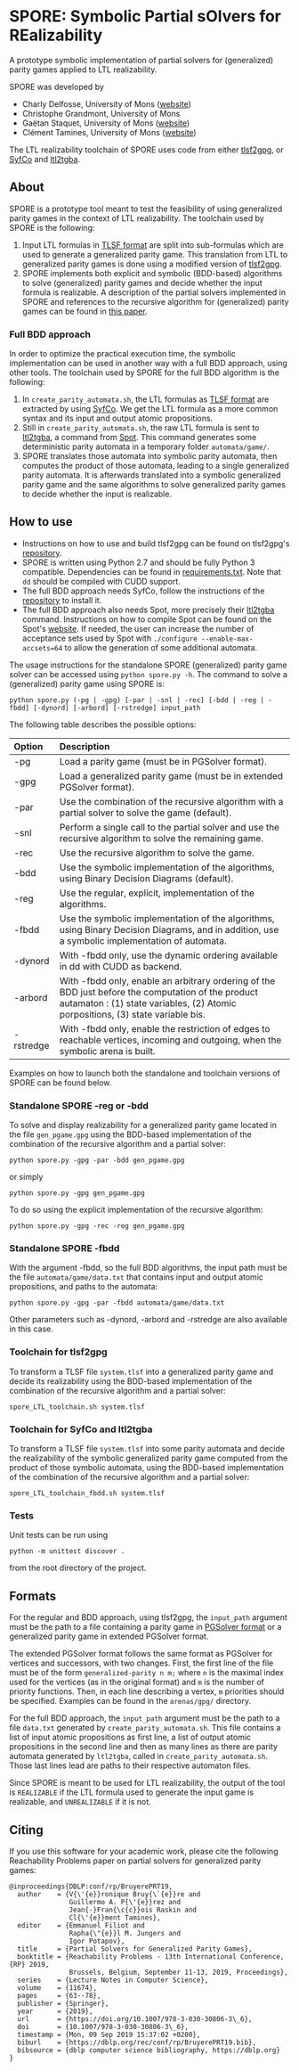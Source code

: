 # SPORE: Symbolic Partial sOlvers for REalizability
A prototype symbolic implementation of partial solvers for (generalized) parity games applied to LTL realizability.

SPORE was developed by
* Charly Delfosse, University of Mons ([website](http://math.umons.ac.be/staff/Delfosse.Charly/))
* Christophe Grandmont, University of Mons
* Gaëtan Staquet, University of Mons ([website](http://informatique.umons.ac.be/staff/Staquet.Gaetan/))
* Clément Tamines, University of Mons ([website](https://clement.tamin.es))

The LTL realizability toolchain of SPORE uses code from either [tlsf2gpg](https://github.com/gaperez64/tlsf2gpg), or
[SyfCo](https://github.com/reactive-systems/syfco) and [ltl2tgba](https://spot.lrde.epita.fr/ltl2tgba.html).



## About
SPORE is a prototype tool meant to test the feasibility of using generalized parity games in the context of LTL realizability. The
toolchain used by SPORE is the following:
1. Input LTL formulas in [TLSF format](https://arxiv.org/abs/1604.02284) are split into sub-formulas which are used to generate a generalized parity game.
This translation from LTL to generalized parity games is done using a modified version of [tlsf2gpg](https://github.com/gaperez64/tlsf2gpg).
2. SPORE implements both explicit and symbolic (BDD-based) algorithms to solve (generalized) parity games and decide whether the input formula is realizable. 
   A description of the partial solvers implemented in SPORE and references to the recursive algorithm for (generalized) parity 
   games can be found in [this paper](https://arxiv.org/abs/1907.06913).

### Full BDD approach
In order to optimize the practical execution time, the symbolic implementation can be used in another way with a full BDD
approach, using other tools. The toolchain used by SPORE for the full BDD algorithm is the following:
1. In `create_parity_automata.sh`, the LTL formulas as [TLSF format](https://arxiv.org/abs/1604.02284) are extracted by
   using [SyfCo](https://github.com/reactive-systems/syfco). We get the LTL formula as a more common syntax and its input and output atomic propositions.
2. Still in `create_parity_automata.sh`, the raw LTL formula is sent to [ltl2tgba](https://spot.lrde.epita.fr/ltl2tgba.html),
   a command from [Spot](https://spot.lrde.epita.fr/). This command generates some deterministic parity automata in a temporary
   folder `automata/game/`.
3. SPORE translates those automata into symbolic parity automata, then computes the product of those automata,
   leading to a single generalized parity automata. It is afterwards translated into a symbolic generalized parity
   game and the same algorithms to solve generalized parity games to decide whether the input is realizable.

## How to use
* Instructions on how to use and build tlsf2gpg can be found on tlsf2gpg's [repository](https://github.com/gaperez64/tlsf2gpg).  
* SPORE is written using Python 2.7 and should be fully Python 3 compatible. Dependencies can be found in [requirements.txt](https://github.com/Skar0/spore/blob/master/requirements.txt). Note that `dd` should be compiled with CUDD support.
* The full BDD approach needs SyfCo, follow the instructions of the [repository](https://github.com/reactive-systems/syfco) to install it.
* The full BDD approach also needs Spot, more precisely their [ltl2tgba](https://spot.lrde.epita.fr/ltl2tgba.html) command.
  Instructions on how to compile Spot can be found on the Spot's [website](https://spot.lrde.epita.fr/install.html).
  If needed, the user can increase the number of acceptance sets used by Spot with `./configure --enable-max-accsets=64`
  to allow the generation of some additional automata.

The usage instructions for the standalone SPORE (generalized) parity game solver can be accessed using `python spore.py -h`.
The command to solve a (generalized) parity game using SPORE is: 

    python spore.py (-pg | -gpg) [-par | -snl | -rec] [-bdd | -reg | -fbdd] [-dynord] [-arbord] [-rstredge] input_path

The following table describes the possible options:

| Option         | Description   
| :------------- |:-------------
| -pg            | Load a parity game (must be in PGSolver format).
| -gpg           | Load a generalized parity game (must be in extended PGSolver format).       
| -par           | Use the combination of the recursive algorithm with a partial solver to solve the game (default).
| -snl           | Perform a single call to the partial solver and use the recursive algorithm to solve the remaining game.
| -rec           | Use the recursive algorithm to solve the game.
| -bdd           | Use the symbolic implementation of the algorithms, using Binary Decision Diagrams (default).
| -reg           | Use the regular, explicit, implementation of the algorithms.
| -fbdd          | Use the symbolic implementation of the algorithms, using Binary Decision Diagrams, and in addition, use a symbolic implementation of automata.
| -dynord        | With -fbdd only, use the dynamic ordering available in dd with CUDD as backend.
| -arbord        | With -fbdd only, enable an arbitrary ordering of the BDD just before the computation of the product autamaton : (1) state variables, (2) Atomic porpositions, (3) state variable bis.
| -rstredge      | With -fbdd only, enable the restriction of edges to reachable vertices, incoming and outgoing, when the symbolic arena is built.

Examples on how to launch both the standalone and toolchain versions of SPORE can be found below.  

### Standalone SPORE -reg or -bdd

To solve and display realizability for a generalized parity game located in the file `gen_pgame.gpg` using the BDD-based implementation 
of the combination of the recursive algorithm and a partial solver:

    python spore.py -gpg -par -bdd gen_pgame.gpg

or simply

    python spore.py -gpg gen_pgame.gpg

To do so using the explicit implementation of the recursive algorithm:

    python spore.py -gpg -rec -reg gen_pgame.gpg

### Standalone SPORE -fbdd

With the argument -fbdd, so the full BDD algorithms, the input path must be the file `automata/game/data.txt` that
contains input and output atomic propositions, and paths to the automata:

    python spore.py -gpg -par -fbdd automata/game/data.txt

Other parameters such as -dynord, -arbord and -rstredge are also available in this case.


### Toolchain for tlsf2gpg

To transform a TLSF file `system.tlsf` into a generalized parity game and decide its realizability using the BDD-based implementation 
of the combination of the recursive algorithm and a partial solver:

    spore_LTL_toolchain.sh system.tlsf

### Toolchain for SyfCo and ltl2tgba

To transform a TLSF file `system.tlsf` into some parity automata and decide the realizability of the symbolic generalized
parity game computed from the product of those symbolic automata, using the BDD-based implementation of the combination
of the recursive algorithm and a partial solver:

    spore_LTL_toolchain_fbdd.sh system.tlsf

### Tests
Unit tests can be run using

    python -m unittest discover .

from the root directory of the project.
## Formats

For the regular and BDD approach, using tlsf2gpg, the `input_path` argument must be the path to a file containing a parity
game in [PGSolver format](https://github.com/tcsprojects/pgsolver) or a generalized parity game in extended PGSolver format.

The extended PGSolver format follows the same format as PGSolver for
vertices and successors, with two changes. First, the first line of the file must be of the form `generalized-parity n m;` 
where `n` is the maximal index used for the vertices (as in the original format) and `m` is the number of priority functions.
Then, in each line describing a vertex, `m` priorities should be specified. Examples can be found in the `arenas/gpg/` directory.


For the full BDD approach, the `input_path` argument must be the path to a file `data.txt` generated by
`create_parity_automata.sh`. This file contains a list of input atomic propositions as first line, a list of output atomic
propositions in the second line and then as many lines as there are parity automata generated by `ltl2tgba`, called in `create_parity_automata.sh`.
Those last lines lead are paths to their respective automaton files.


Since SPORE is meant to be used for LTL realizability, the output of the tool is `REALIZABLE` if the LTL formula used to
generate the input game is realizable, and `UNREALIZABLE` if it is not.

## Citing
If you use this software for your academic work, please cite the following Reachability Problems paper on partial solvers for generalized parity games:
```
@inproceedings{DBLP:conf/rp/BruyerePRT19,
  author    = {V{\'{e}}ronique Bruy{\`{e}}re and
               Guillermo A. P{\'{e}}rez and
               Jean{-}Fran{\c{c}}ois Raskin and
               Cl{\'{e}}ment Tamines},
  editor    = {Emmanuel Filiot and
               Rapha{\"{e}}l M. Jungers and
               Igor Potapov},
  title     = {Partial Solvers for Generalized Parity Games},
  booktitle = {Reachability Problems - 13th International Conference, {RP} 2019,
               Brussels, Belgium, September 11-13, 2019, Proceedings},
  series    = {Lecture Notes in Computer Science},
  volume    = {11674},
  pages     = {63--78},
  publisher = {Springer},
  year      = {2019},
  url       = {https://doi.org/10.1007/978-3-030-30806-3\_6},
  doi       = {10.1007/978-3-030-30806-3\_6},
  timestamp = {Mon, 09 Sep 2019 15:37:02 +0200},
  biburl    = {https://dblp.org/rec/conf/rp/BruyerePRT19.bib},
  bibsource = {dblp computer science bibliography, https://dblp.org}
}
```
